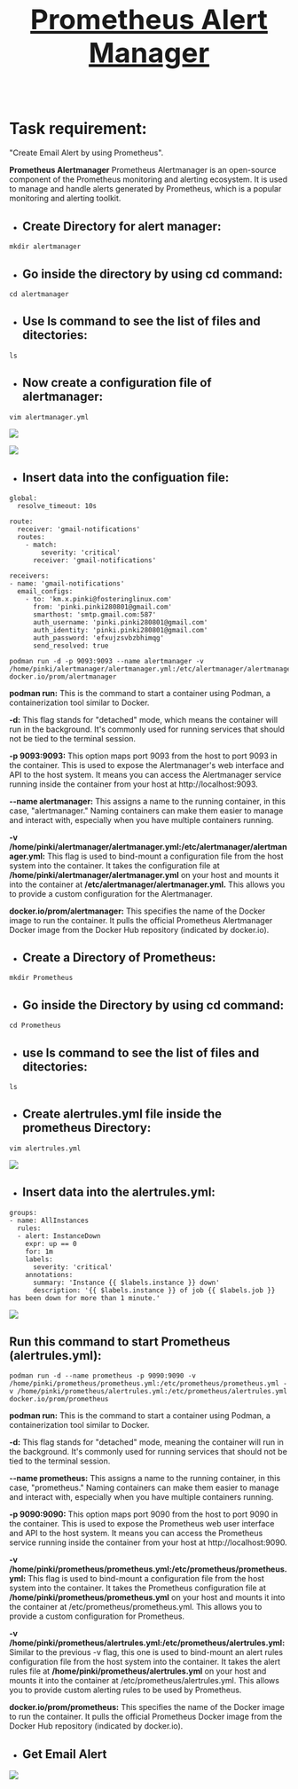 <center> <u> <h1 style="font-size: 50px;">Prometheus Alert Manager</center></h1> </u> </center><br>

# Task requirement:
"Create Email Alert by using Prometheus".<br>

**Prometheus Alertmanager**
Prometheus Alertmanager is an open-source component of the Prometheus monitoring and alerting ecosystem. It is used to manage and handle alerts generated by Prometheus, which is a popular monitoring and alerting toolkit.







- ## Create Directory for alert manager:

```
mkdir alertmanager
```
- ## Go inside the directory by using cd command:

```
cd alertmanager
```
- ## Use ls command to see the list of files and ditectories:

```
ls
```
- ## Now create a configuration file of alertmanager:
```
vim alertmanager.yml
```
![](./images/alertmanager%20directory.png)

![](./images/alertmanager.yml.png)
- ## Insert data into the configuation file:



```
global:
  resolve_timeout: 10s

route:
  receiver: 'gmail-notifications'
  routes:
    - match:
        severity: 'critical'
      receiver: 'gmail-notifications'

receivers:
- name: 'gmail-notifications'
  email_configs:
    - to: 'km.x.pinki@fosteringlinux.com'
      from: 'pinki.pinki280801@gmail.com'
      smarthost: 'smtp.gmail.com:587'
      auth_username: 'pinki.pinki280801@gmail.com'
      auth_identity: 'pinki.pinki280801@gmail.com'
      auth_password: 'efxujzsvbzbhimqg'
      send_resolved: true

```


```
podman run -d -p 9093:9093 --name alertmanager -v /home/pinki/alertmanager/alertmanager.yml:/etc/alertmanager/alertmanager.yml  docker.io/prom/alertmanager
```
**podman run:** This is the command to start a container using Podman, a containerization tool similar to Docker.

**-d:** This flag stands for "detached" mode, which means the container will run in the background. It's commonly used for running services that should not be tied to the terminal session.

**-p 9093:9093:** This option maps port 9093 from the host to port 9093 in the container. This is used to expose the Alertmanager's web interface and API to the host system. It means you can access the Alertmanager service running inside the container from your host at http://localhost:9093.

 **--name alertmanager:** This assigns a name to the running container, in this case, "alertmanager." Naming containers can make them easier to manage and interact with, especially when you have multiple containers running.

**-v /home/pinki/alertmanager/alertmanager.yml:/etc/alertmanager/alertmanager.yml:** This flag is used to bind-mount a configuration file from the host system into the container. It takes the configuration file at **/home/pinki/alertmanager/alertmanager.yml** on your host and mounts it into the container at **/etc/alertmanager/alertmanager.yml.** This allows you to provide a custom configuration for the Alertmanager.

 **docker.io/prom/alertmanager:** This specifies the name of the Docker image to run the container. It pulls the official Prometheus Alertmanager Docker image from the Docker Hub repository (indicated by docker.io).

- ## Create a Directory of Prometheus:

```
mkdir Prometheus
```
- ## Go inside the Directory by using cd command:

```
cd Prometheus
```
- ## use ls command to see the list of files and ditectories:

```
ls
```

- ## Create alertrules.yml file inside the prometheus Directory:

```
vim alertrules.yml
```
![](./images/000000000.png)
- ## Insert data into the alertrules.yml:

```
groups:
- name: AllInstances
  rules:
  - alert: InstanceDown
    expr: up == 0
    for: 1m
    labels:
      severity: 'critical'
    annotations:
      summary: 'Instance {{ $labels.instance }} down'
      description: '{{ $labels.instance }} of job {{ $labels.job }} has been down for more than 1 minute.'
```

![](./images/alertrules.yml.png)


## Run this command to start Prometheus (alertrules.yml):

```
podman run -d --name prometheus -p 9090:9090 -v /home/pinki/prometheus/prometheus.yml:/etc/prometheus/prometheus.yml -v /home/pinki/prometheus/alertrules.yml:/etc/prometheus/alertrules.yml docker.io/prom/prometheus
```
**podman run:** This is the command to start a container using Podman, a containerization tool similar to Docker.

**-d:** This flag stands for "detached" mode, meaning the container will run in the background. It's commonly used for running services that should not be tied to the terminal session.

 **--name prometheus:** This assigns a name to the running container, in this case, "prometheus." Naming containers can make them easier to manage and interact with, especially when you have multiple containers running.

**-p 9090:9090:** This option maps port 9090 from the host to port 9090 in the container. This is used to expose the Prometheus web user interface and API to the host system. It means you can access the Prometheus service running inside the container from your host at http://localhost:9090.

**-v /home/pinki/prometheus/prometheus.yml:/etc/prometheus/prometheus.yml:** This flag is used to bind-mount a configuration file from the host system into the container. It takes the Prometheus configuration file at **/home/pinki/prometheus/prometheus.yml** on your host and mounts it into the container at /etc/prometheus/prometheus.yml. This allows you to provide a custom configuration for Prometheus.

**-v /home/pinki/prometheus/alertrules.yml:/etc/prometheus/alertrules.yml:** Similar to the previous -v flag, this one is used to bind-mount an alert rules configuration file from the host system into the container. It takes the alert rules file at **/home/pinki/prometheus/alertrules.yml** on your host and mounts it into the container at /etc/prometheus/alertrules.yml. This allows you to provide custom alerting rules to be used by Prometheus.

 **docker.io/prom/prometheus:** This specifies the name of the Docker image to run the container. It pulls the official Prometheus Docker image from the Docker Hub repository (indicated by docker.io).

- ## Get Email Alert 

![](./prometheus%20email%20alert.png)
